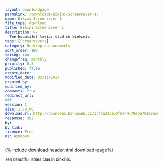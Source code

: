 ```yaml
---
layout: downloadpage
permalink: /downloads/Bikini-Screensaver-1/
name: Bikini Screensaver 1
file_type: download
title: Bikini Screensaver 1
description: >-
  Ten beautiful ladies clad in binkinis.
tags: [Screensavers]
category: Desktop enhancements
sort_order: 100
rating: 100
changefreq: monthly
priority: 0.5
published: false
create_date:
modified_date: 03/11/2017
created_by:
modified_by:
comments: true
redirect_url:
###
version: 1
size: 1.78 MB
downloadurl: http://download.bonusweb.cz/3bfaa21cab0fbe44478eb679d38acef5/dema/bikinikaratedemo.zip
response: 302
by:
by_link:
licence: Free
os: Windows
---
```


{% include download-header.html download=page%}

<p style="fix-download-text !important">
<p><font size="2">Ten beautiful ladies clad in binkinis.</font></p></p>
